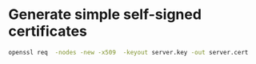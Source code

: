 # Generate simple self-signed certificates

```bash
openssl req  -nodes -new -x509  -keyout server.key -out server.cert
```

